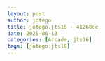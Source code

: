 ```yaml
---
layout: post
author: jotego
title: jotego.jts16 - 41268ce
date: 2025-06-13
categories: [Arcade, jts16]
tags: [jotego.jts16]
---
```


